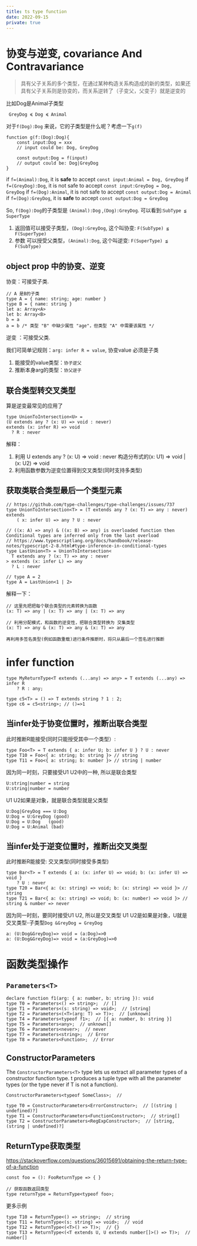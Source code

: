 ```yaml
---
title: ts type function
date: 2022-09-15
private: true
---
```

# 协变与逆变, covariance And Contravariance
> 具有父子关系的多个类型，在通过某种构造关系构造成的新的类型，如果还具有父子关系则是协变的，而关系逆转了（子变父，父变子）就是逆变的

比如Dog是Animal子类型

     GreyDog ≼ Dog ≼ Animal

对于`f(Dog):Dog` 来说，它的子类型是什么呢？考虑一下`g(f)`

    function g(f:(Dog):Dog){
        const input:Dog = xxx
        // input could be: Dog, GreyDog

        const output:Dog = f(input) 
        // output could be: Dog|GreyDog
    }

if `f=(Animal):Dog`, it is **safe** to accept `const input:Animal = Dog, GreyDog`
if `f=(GreyDog):Dog`, it is not safe to accept `const input:GreyDog = Dog, GreyDog`
if `f=(Dog):Animal`, it is not safe to accept `const output:Dog = Animal`
if `f=(Dog):GreyDog`, it is **safe** to accept `const output:Dog = GreyDog`

So, `f(Dog):Dog`的子类型是 `(Animal):Dog` ,`(Dog):GreyDog`. 可以看到:`SubType ≦ SuperType`
1. 返回值可以接受子类型，`(Dog):GreyDog`, 这个叫协变: `F(SubType) ≦ F(SuperType)`
1. 参数  可以授受父类型，`(Animal):Dog`, 这个叫逆变: `F(SuperType) ≦ F(SubType)`

## object prop 中的协变、逆变
协变：可接受子类.  

    // A 是B的子类
    type A = { name: string; age: number }
    type B = { name: string }
    let a: Array<A>
    let b: Array<B>
    b = a
    a = b /* 类型 "B" 中缺少属性 "age"，但类型 "A" 中需要该属性 */

逆变 ：可接受父类. 

我们可简单记规则：`arg: infer R = value`, 协变value 必须是子类
1. 能接受的value类型：`协子逆父`
1. 推断本身arg的类型：`协父逆子`

## 联合类型转交叉类型
算是逆变最常见的应用了

    type UnionToIntersection<U> = 
    (U extends any ? (x: U) => void : never) 
    extends (x: infer R) => void
      ? R : never

解释：
1. 利用 U extends any ? (x: U) => void : never 构造分布式的(x: U1) => void |  (x: U2) => void
2. 利用函数参数为逆变位置得到交叉类型(同时支持多类型)

## 获取类联合类型最后一个类型元素

    // https://github.com/type-challenges/type-challenges/issues/737
    type UnionToIntersection<T> = (T extends any ? (x: T) => any : never) extends 
        ( x: infer U) => any ? U : never

    // ((x: A) => any) & ((x: B) => any) is overloaded function then Conditional types are inferred only from the last overload
    // https://www.typescriptlang.org/docs/handbook/release-notes/typescript-2-8.html#type-inference-in-conditional-types
    type LastUnion<T> = UnionToIntersection<
      T extends any ? (x: T) => any : never
    > extends (x: infer L) => any
      ? L : never
    
    // type A = 2
    type A = LastUnion<1 | 2>

解释一下：

    // 这里先把把每个联合类型的元素转换为函数
    (x: T) => any | (x: T) => any | (x: T) => any

    // 利用分配模式，和函数的逆变性，把联合类型转换为 交集类型
    (x: T) => any & (x: T) => any & (x: T) => any

    再利用多签名类型(例如函数重载)进行条件推断时，将只从最后一个签名进行推断

# infer function

    type MyReturnType<T extends (...any) => any> = T extends (...any) => infer R
        ? R : any;

    type c5<T> = () => T extends string ? 1 : 2;
    type c6 = c5<string>; // ()=>1

## 当infer处于协变位置时，推断出联合类型
此时推断R能接受(同时只能授受其中一个类型）: 

    type Foo<T> = T extends { a: infer U; b: infer U } ? U : never
    type T10 = Foo<{ a: string; b: string }> // string
    type T11 = Foo<{ a: string; b: number }> // string | number

因为同一时刻，只要接受U1 U2中的一种, 所以是联合类型

    U:string|number = string
    U:string|number = number

U1 U2如果是对象，就是联合类型就是父类型

    U:Dog|GreyDog === U:Dog
    U:Dog = U:GreyDog (good)
    U:Dog = U:Dog   (good)
    U:Dog = U:Animal (bad)

## 当infer处于逆变位置时，推断出交叉类型
此时推断R能接受: 交叉类型(同时接受多类型)

    type Bar<T> = T extends { a: (x: infer U) => void; b: (x: infer U) => void }
        ? U : never
    type T20 = Bar<{ a: (x: string) => void; b: (x: string) => void }> // string
    type T21 = Bar<{ a: (x: string) => void; b: (x: number) => void }> // string & number => never

因为同一时刻，要同时接受U1 U2, 所以是交叉类型
U1 U2是如果是对象，U就是交叉类型-子类型`Dog &GreyDog = GreyDog`

    a: (U:Dog&GreyDog)=> void = (a:Dog)=>0
    a: (U:Dog&GreyDog)=> void = (a:GreyDog)=>0

# 函数类型操作
## `Parameters<T>`
    declare function f1(arg: { a: number, b: string }): void
    type T0 = Parameters<() => string>;  // []
    type T1 = Parameters<(s: string) => void>;  // [string]
    type T2 = Parameters<(<T>(arg: T) => T)>;  // [unknown]
    type T4 = Parameters<typeof f1>;  // [{ a: number, b: string }]
    type T5 = Parameters<any>;  // unknown[]
    type T6 = Parameters<never>;  // never
    type T7 = Parameters<string>;  // Error
    type T8 = Parameters<Function>;  // Error

## ConstructorParameters
The `ConstructorParameters<T>` type lets us extract all parameter types of a constructor function type. 
t produces a tuple type with all the parameter types (or the type never if T is not a function).

    ConstructorParameters<typeof SomeClass>;  //

    type T0 = ConstructorParameters<ErrorConstructor>;  // [(string | undefined)?]
    type T1 = ConstructorParameters<FunctionConstructor>;  // string[]
    type T2 = ConstructorParameters<RegExpConstructor>;  // [string, (string | undefined)?]

## ReturnType获取类型
https://stackoverflow.com/questions/36015691/obtaining-the-return-type-of-a-function

    const foo = (): FooReturnType => { }

    // 获取函数返回类型
    type returnType = ReturnType<typeof foo>; 

更多示例

    type T10 = ReturnType<() => string>;  // string
    type T11 = ReturnType<(s: string) => void>;  // void
    type T12 = ReturnType<(<T>() => T)>;  // {}
    type T13 = ReturnType<(<T extends U, U extends number[]>() => T)>;  // number[]
